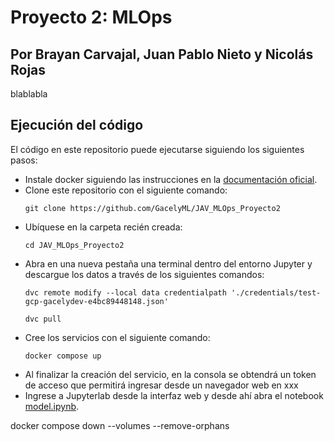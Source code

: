 # Proyecto 2: MLOps

## Por Brayan Carvajal, Juan Pablo Nieto y Nicolás Rojas

blablabla

## Ejecución del código

El código en este repositorio puede ejecutarse siguiendo los siguientes pasos:

- Instale docker siguiendo las instrucciones en la [documentación oficial](https://docs.docker.com/get-docker/).
- Clone este repositorio con el siguiente comando:
    ```shell
    git clone https://github.com/GacelyML/JAV_MLOps_Proyecto2
    ```
- Ubíquese en la carpeta recién creada:
    ```shell
    cd JAV_MLOps_Proyecto2
    ```
- Abra en una nueva pestaña una terminal dentro del entorno Jupyter y descargue los datos a través de los siguientes comandos:
    ```shell
    dvc remote modify --local data credentialpath './credentials/test-gcp-gacelydev-e4bc89448148.json'
    ```
    ```shell
    dvc pull
    ```
- Cree los servicios con el siguiente comando:
    ```shell
    docker compose up
    ```
- Al finalizar la creación del servicio, en la consola se obtendrá un token de acceso que permitirá ingresar desde un navegador web en xxx
- Ingrese a Jupyterlab desde la interfaz web y desde ahí abra el notebook [model.ipynb](notebooks/model.ipynb).

docker compose down --volumes --remove-orphans